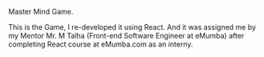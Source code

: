 Master Mind Game.

This is the Game, I re-developed it using React. And it was assigned me by my Mentor Mr. M Talha (Front-end Software Engineer at eMumba) after completing React course at eMumba.com as an interny.
